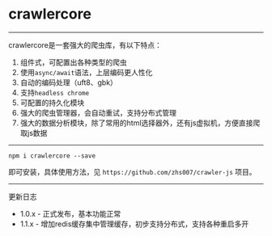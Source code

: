 # crawlercore
---
crawlercore是一套强大的爬虫库，有以下特点：

1. 组件式，可配置出各种类型的爬虫
2. 使用```async/await```语法，上层编码更人性化
3. 自动的编码处理（uft8、gbk）
4. 支持```headless chrome```
5. 可配置的持久化模块
6. 强大的爬虫管理器，会自动重试，支持分布式管理
7. 强大的数据分析模块，除了常用的html选择器外，还有js虚拟机，方便直接爬取js数据

---

```
npm i crawlercore --save
```

即可安装，具体使用方法，见 ```https://github.com/zhs007/crawler-js``` 项目。

---
更新日志

* 1.0.x - 正式发布，基本功能正常
* 1.1.x - 增加redis缓存集中管理缓存，初步支持分布式，支持各种重启多开